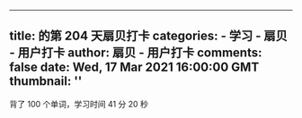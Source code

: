 
---
title: 的第 204 天扇贝打卡
categories: 
    - 学习
    - 扇贝 - 用户打卡
author: 扇贝 - 用户打卡
comments: false
date: Wed, 17 Mar 2021 16:00:00 GMT
thumbnail: ''
---

<div>   
背了 100 个单词，学习时间 41 分 20 秒  
</div>
            